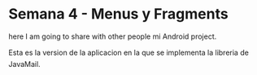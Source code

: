 # Semana 4 - Menus y Fragments
here I am going to share with other people mi Android project.

Esta es la version de la aplicacion en la que se implementa la libreria de JavaMail.
